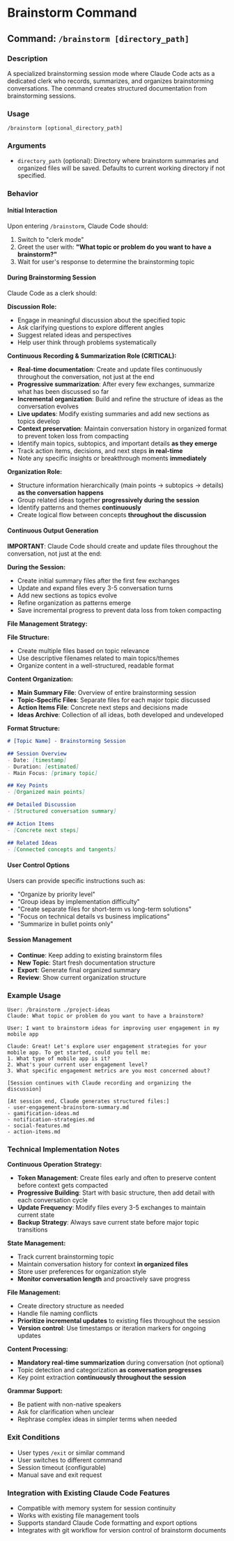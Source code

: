 # Brainstorm Command

## Command: `/brainstorm [directory_path]`

### Description
A specialized brainstorming session mode where Claude Code acts as a dedicated clerk who records, summarizes, and organizes brainstorming conversations. The command creates structured documentation from brainstorming sessions.

### Usage
```
/brainstorm [optional_directory_path]
```

### Arguments
- `directory_path` (optional): Directory where brainstorm summaries and organized files will be saved. Defaults to current working directory if not specified.

### Behavior

#### Initial Interaction
Upon entering `/brainstorm`, Claude Code should:
1. Switch to "clerk mode" 
2. Greet the user with: **"What topic or problem do you want to have a brainstorm?"**
3. Wait for user's response to determine the brainstorming topic

#### During Brainstorming Session
Claude Code as a clerk should:

**Discussion Role:**
- Engage in meaningful discussion about the specified topic
- Ask clarifying questions to explore different angles
- Suggest related ideas and perspectives
- Help user think through problems systematically

**Continuous Recording & Summarization Role (CRITICAL):**
- **Real-time documentation**: Create and update files continuously throughout the conversation, not just at the end
- **Progressive summarization**: After every few exchanges, summarize what has been discussed so far
- **Incremental organization**: Build and refine the structure of ideas as the conversation evolves
- **Live updates**: Modify existing summaries and add new sections as topics develop
- **Context preservation**: Maintain conversation history in organized format to prevent token loss from compacting
- Identify main topics, subtopics, and important details **as they emerge**
- Track action items, decisions, and next steps **in real-time**
- Note any specific insights or breakthrough moments **immediately**

**Organization Role:**
- Structure information hierarchically (main points → subtopics → details) **as the conversation happens**
- Group related ideas together **progressively during the session**
- Identify patterns and themes **continuously**
- Create logical flow between concepts **throughout the discussion**

#### Continuous Output Generation
**IMPORTANT**: Claude Code should create and update files throughout the conversation, not just at the end:

**During the Session:**
- Create initial summary files after the first few exchanges
- Update and expand files every 3-5 conversation turns
- Add new sections as topics evolve
- Refine organization as patterns emerge
- Save incremental progress to prevent data loss from token compacting

**File Management Strategy:**

**File Structure:**
- Create multiple files based on topic relevance
- Use descriptive filenames related to main topics/themes
- Organize content in a well-structured, readable format

**Content Organization:**
- **Main Summary File**: Overview of entire brainstorming session
- **Topic-Specific Files**: Separate files for each major topic discussed
- **Action Items File**: Concrete next steps and decisions made
- **Ideas Archive**: Collection of all ideas, both developed and undeveloped

**Format Structure:**
```markdown
# [Topic Name] - Brainstorming Session

## Session Overview
- Date: [timestamp]
- Duration: [estimated]
- Main Focus: [primary topic]

## Key Points
- [Organized main points]

## Detailed Discussion
- [Structured conversation summary]

## Action Items
- [Concrete next steps]

## Related Ideas
- [Connected concepts and tangents]
```

#### User Control Options
Users can provide specific instructions such as:
- "Organize by priority level"
- "Group ideas by implementation difficulty"
- "Create separate files for short-term vs long-term solutions"
- "Focus on technical details vs business implications"
- "Summarize in bullet points only"

#### Session Management
- **Continue**: Keep adding to existing brainstorm files
- **New Topic**: Start fresh documentation structure
- **Export**: Generate final organized summary
- **Review**: Show current organization structure

### Example Usage

```
User: /brainstorm ./project-ideas
Claude: What topic or problem do you want to have a brainstorm?

User: I want to brainstorm ideas for improving user engagement in my mobile app

Claude: Great! Let's explore user engagement strategies for your mobile app. To get started, could you tell me:
1. What type of mobile app is it?
2. What's your current user engagement level?
3. What specific engagement metrics are you most concerned about?

[Session continues with Claude recording and organizing the discussion]

[At session end, Claude generates structured files:]
- user-engagement-brainstorm-summary.md
- gamification-ideas.md  
- notification-strategies.md
- social-features.md
- action-items.md
```

### Technical Implementation Notes

**Continuous Operation Strategy:**
- **Token Management**: Create files early and often to preserve content before context gets compacted
- **Progressive Building**: Start with basic structure, then add detail with each conversation cycle
- **Update Frequency**: Modify files every 3-5 exchanges to maintain current state
- **Backup Strategy**: Always save current state before major topic transitions

**State Management:**
- Track current brainstorming topic
- Maintain conversation history for context **in organized files**
- Store user preferences for organization style
- **Monitor conversation length** and proactively save progress

**File Management:**
- Create directory structure as needed
- Handle file naming conflicts
- **Prioritize incremental updates** to existing files throughout the session
- **Version control**: Use timestamps or iteration markers for ongoing updates

**Content Processing:**
- **Mandatory real-time summarization** during conversation (not optional)
- Topic detection and categorization **as conversation progresses**
- Key point extraction **continuously throughout the session**

**Grammar Support:**
- Be patient with non-native speakers
- Ask for clarification when unclear
- Rephrase complex ideas in simpler terms when needed

### Exit Conditions
- User types `/exit` or similar command
- User switches to different command
- Session timeout (configurable)
- Manual save and exit request

### Integration with Existing Claude Code Features
- Compatible with memory system for session continuity
- Works with existing file management tools
- Supports standard Claude Code formatting and export options
- Integrates with git workflow for version control of brainstorm documents